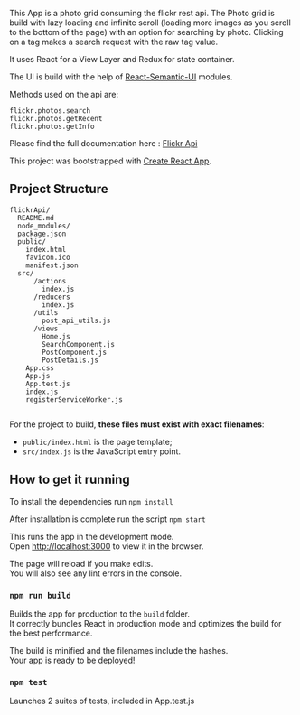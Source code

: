 This App is a photo grid consuming the flickr rest api.
The Photo grid is build with lazy loading and infinite scroll (loading more images as you scroll to the bottom of the page)
with an option for searching by photo.
Clicking on a tag makes a search request with the raw tag value.  

It uses React for a View Layer and Redux for state container.

The UI is build with the help of [React-Semantic-UI](https://react.semantic-ui.com/) modules.

Methods used on the api are: 
```
flickr.photos.search
flickr.photos.getRecent
flickr.photos.getInfo
```
Please find the full documentation here : [Flickr Api](https://www.flickr.com/services/api/)

This project was bootstrapped with [Create React App](https://github.com/facebookincubator/create-react-app).

## Project Structure

```
flickrApi/
  README.md
  node_modules/
  package.json
  public/
    index.html
    favicon.ico
    manifest.json
  src/
      /actions
        index.js
      /reducers
        index.js
      /utils
        post_api_utils.js
      /views
        Home.js
        SearchComponent.js
        PostComponent.js
        PostDetails.js
    App.css
    App.js
    App.test.js
    index.js
    registerServiceWorker.js
    
```

For the project to build, **these files must exist with exact filenames**:

* `public/index.html` is the page template;
* `src/index.js` is the JavaScript entry point.


## How to get it running
To install the dependencies run `npm install`

After installation is complete run the script `npm start`

This runs the app in the development mode.<br>
Open [http://localhost:3000](http://localhost:3000) to view it in the browser.

The page will reload if you make edits.<br>
You will also see any lint errors in the console.

### `npm run build`

Builds the app for production to the `build` folder.<br>
It correctly bundles React in production mode and optimizes the build for the best performance.

The build is minified and the filenames include the hashes.<br>
Your app is ready to be deployed!

### `npm test`

Launches 2 suites of tests, included in App.test.js


  
